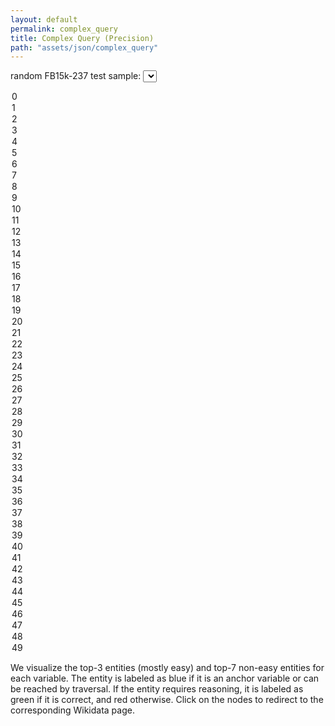 ```yaml
---
layout: default
permalink: complex_query
title: Complex Query (Precision)
path: "assets/json/complex_query"
---
```


<label for="sample">random FB15k-237 test sample:</label>
<select id="sample" onchange="updateFigure()">
  <option value="0">0</option>
  <option value="1">1</option>
  <option value="2">2</option>
  <option value="3">3</option>
  <option value="4">4</option>
  <option value="5">5</option>
  <option value="6">6</option>
  <option value="7">7</option>
  <option value="8">8</option>
  <option value="9">9</option>
  <option value="10">10</option>
  <option value="11">11</option>
  <option value="12">12</option>
  <option value="13">13</option>
  <option value="14">14</option>
  <option value="15">15</option>
  <option value="16">16</option>
  <option value="17">17</option>
  <option value="18">18</option>
  <option value="19">19</option>
  <option value="20">20</option>
  <option value="21">21</option>
  <option value="22">22</option>
  <option value="23">23</option>
  <option value="24">24</option>
  <option value="25">25</option>
  <option value="26">26</option>
  <option value="27">27</option>
  <option value="28">28</option>
  <option value="29">29</option>
  <option value="30">30</option>
  <option value="31">31</option>
  <option value="32">32</option>
  <option value="33">33</option>
  <option value="34">34</option>
  <option value="35">35</option>
  <option value="36">36</option>
  <option value="37">37</option>
  <option value="38">38</option>
  <option value="39">39</option>
  <option value="40">40</option>
  <option value="41">41</option>
  <option value="42">42</option>
  <option value="43">43</option>
  <option value="44">44</option>
  <option value="45">45</option>
  <option value="46">46</option>
  <option value="47">47</option>
  <option value="48">48</option>
  <option value="49">49</option>
</select>

We visualize the top-3 entities (mostly easy) and top-7 non-easy entities for each variable.
The entity is labeled as blue if it is an anchor variable or can be reached by traversal.
If the entity requires reasoning, it is labeled as green if it is correct, and red otherwise.
Click on the nodes to redirect to the corresponding Wikidata page.

<div id="container" style="height: 600px"></div>
<script type="text/javascript" src="https://cdn.jsdelivr.net/npm/echarts/dist/echarts.min.js"></script>
<script src="https://cdn.bootcss.com/jquery/3.2.1/jquery.min.js"></script>

<script type="text/javascript">
	var dom = document.getElementById("container");
	var myChart = echarts.init(dom);
	var option;
	
	updateFigure();
	myChart.on(myChart.on('click', 'series.sankey', e => window.open(e.data.url)));
	
    function updateFigure() {
		var sample = document.getElementById("sample").value;
		myChart.showLoading();
		$.get("{{ page.path }}/complex_query_" + sample + ".json", function (graph) {
			myChart.hideLoading();
			option = {
				title: {
					text: graph.title,
					textStyle: {
						fontSize: 12
					},
					top: "bottom",
					left: "right",
				},
				tooltip: {
					formtter: "{b}",
				},
				series: [{
						type: "sankey",
						nodes: graph.nodes,
						edges: graph.edges,
						emphasis: {
							focus: 'adjacency'
						},
						levels: [{
							depth: 0,
							itemStyle: {
								color: '#1f77b4'
							}
						},
						{
							depth: 1,
							itemStyle: {
								color: '#ff7f0e'
							}
						},
						{
							depth: 2,
							itemStyle: {
								color: '#2ca02c'
							}
						},
						{
							depth: 3,
							itemStyle: {
								color: '#d62728'
							}
						}],
						lineStyle: {
							curveness: 0.5
						}
				}]
			};
			myChart.setOption(option);
		});
	}
	
	function focus(param) {
		var option = myChart.getOption();
		var data = param.data;
		// Judge whether the relevant data of the node is correct 
		if (data != null && data != undefined) {
			if (data.url != null && data.url != undefined) {
				// According to the extended attributes of the node url Open a new page 
				window.open(data.url);
			}
		}
	}
</script>